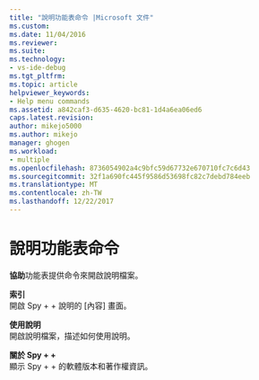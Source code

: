```yaml
---
title: "說明功能表命令 |Microsoft 文件"
ms.custom: 
ms.date: 11/04/2016
ms.reviewer: 
ms.suite: 
ms.technology:
- vs-ide-debug
ms.tgt_pltfrm: 
ms.topic: article
helpviewer_keywords:
- Help menu commands
ms.assetid: a842caf3-d635-4620-bc81-1d4a6ea06ed6
caps.latest.revision: 
author: mikejo5000
ms.author: mikejo
manager: ghogen
ms.workload:
- multiple
ms.openlocfilehash: 8736054902a4c9bfc59d67732e670710fc7c6d43
ms.sourcegitcommit: 32f1a690fc445f9586d53698fc82c7debd784eeb
ms.translationtype: MT
ms.contentlocale: zh-TW
ms.lasthandoff: 12/22/2017
---
```

# <a name="help-menu-commands"></a>說明功能表命令
**協助**功能表提供命令來開啟說明檔案。  
  
 **索引**  
 開啟 Spy + + 說明的 [內容] 畫面。  
  
 **使用說明**  
 開啟說明檔案，描述如何使用說明。  
  
 **關於 Spy + +**  
 顯示 Spy + + 的軟體版本和著作權資訊。